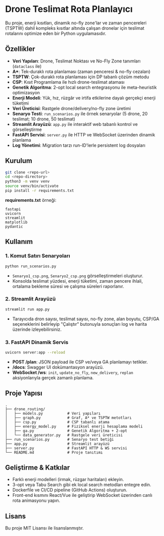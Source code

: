 # Drone Teslimat Rota Planlayıcı

Bu proje, enerji kısıtları, dinamik no-fly zone'lar ve zaman pencereleri (TSPTW) dahil kompleks kısıtlar altında çalışan dronelar için teslimat rotalarını optimize eden bir Python uygulamasıdır.

## Özellikler

- **Veri Yapıları**: Drone, Teslimat Noktası ve No-Fly Zone tanımları (`dataclass` ile)
- **A\***: Tek-duraklı rota planlaması (zaman penceresi & no-fly cezaları)
- **TSPTW**: Çok-duraklı rota planlaması için DP tabanlı çözüm metodu
- **CSP**: Kısıt Programlama ile hızlı drone-teslimat ataması
- **Genetik Algoritma**: 2-opt local search entegrasyonu ile meta-heuristik optimizasyon
- **Enerji Modeli**: Yük, hız, rüzgâr ve irtifa etkilerine dayalı gerçekçi enerji tüketimi
- **Veri Üreticisi**: Rastgele drone/delivery/no-fly zone üretimi
- **Senaryo Testi**: `run_scenarios.py` ile örnek senaryolar (5 drone, 20 teslimat; 10 drone, 50 teslimat)
- **Streamlit Arayüzü**: `app.py` ile interaktif web tabanlı kontrol ve görselleştirme
- **FastAPI Servisi**: `server.py` ile HTTP ve WebSocket üzerinden dinamik planlama
- **Log Yönetimi**: Migration tarzı run-ID'lerle persistent log dosyaları

## Kurulum

```bash
git clone <repo-url>
cd <repo-directory>
python3 -m venv venv
source venv/bin/activate
pip install -r requirements.txt
```

**requirements.txt** örneği:

```
fastapi
uvicorn
streamlit
matplotlib
pydantic
```

## Kullanım

### 1. Komut Satırı Senaryoları

```bash
python run_scenarios.py
```

- `Senaryo1_csp.png`, `Senaryo2_csp.png` görselleştirmeleri oluşturur.
- Konsolda teslimat yüzdesi, enerji tüketimi, zaman pencere ihlali, ortalama bekleme süresi ve çalışma süreleri raporlanır.

### 2. Streamlit Arayüzü

```bash
streamlit run app.py
```

- Tarayıcıda dron sayısı, teslimat sayısı, no-fly zone, alan boyutu, CSP/GA seçeneklerini belirleyip "Çalıştır" butonuyla sonuçları log ve harita üzerinde izleyebilirsiniz.

### 3. FastAPI Dinamik Servis

```bash
uvicorn server:app --reload
```

- **POST /plan**: JSON payload ile CSP ve/veya GA planlamayı tetikler.
- **/docs**: Swagger UI dokümantasyon arayüzü.
- **WebSocket /ws**: `init`, `update_no_fly`, `new_delivery`, `replan` aksiyonlarıyla gerçek zamanlı planlama.

## Proje Yapısı

```
.
├── drone_routing/
│   ├── models.py           # Veri yapıları
│   ├── graph.py            # Graf, A* ve TSPTW metotları
│   ├── csp.py              # CSP tabanlı atama
│   ├── energy_model.py     # Fiziksel enerji hesaplama modeli
│   ├── ga.py               # Genetik Algoritma + 2-opt
│   └── data_generator.py   # Rastgele veri üreticisi
├── run_scenarios.py        # Senaryo test betiği
├── app.py                  # Streamlit arayüzü
├── server.py               # FastAPI HTTP & WS servisi
└── README.md               # Proje tanıtımı
```

## Geliştirme & Katkılar

- Farklı enerji modelleri (irmak, rüzgar haritaları) ekleyin.
- 3-opt veya Tabu Search gibi ek local search metodları entegre edin.
- Dockerfile ve CI/CD pipeline (GitHub Actions) oluşturun.
- Front-end kısmını React/Vue ile geliştirip WebSocket üzerinden canlı rota animasyonu yapın.

## Lisans

Bu proje MIT Lisansı ile lisanslanmıştır.
